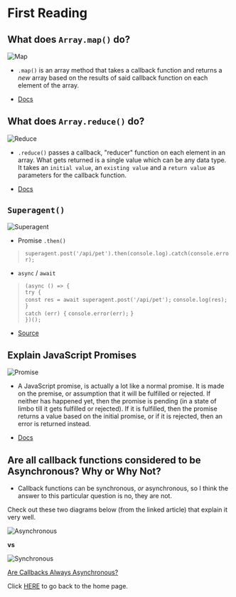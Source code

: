 # First Reading

## What does `Array.map()` do?

![Map](https://encrypted-tbn0.gstatic.com/images?q=tbn:ANd9GcTodwN2DSF5IEduKiawe44CS48D7-dxRSQSmQ&usqp=CAU)

- `.map()` is an array method that takes a callback function and returns a _new_ array based on the results of said callback function on each element of the array.

- [Docs](https://developer.mozilla.org/en-US/docs/Web/JavaScript/Reference/Global_Objects/Array/map)

## What does `Array.reduce()` do?

![Reduce](https://encrypted-tbn0.gstatic.com/images?q=tbn:ANd9GcQGV9eDbPHOQ3ioYl2S6MK4d_b1DvaHHvO0GA&usqp=CAU)

- `.reduce()` passes a callback, "reducer" function on each element in an array.  What gets returned is a single value which can be any data type.  It takes an `initial value`, an `existing value` and a `return value` as parameters for the callback function.

- [Docs](https://developer.mozilla.org/en-US/docs/Web/JavaScript/Reference/Global_Objects/Array/Reduce)

## `Superagent()`

![Superagent](https://encrypted-tbn0.gstatic.com/images?q=tbn:ANd9GcTGmVV2u42gwe3sLiXvPtxAqfCeiKIQy3I1pw&usqp=CAU)

- Promise `.then()`

> `superagent.post('/api/pet').then(console.log).catch(console.error);`

- `async` / `await`

> `(async () => {` <br>
> `try {` <br>
> `const res = await superagent.post('/api/pet');`
> `console.log(res);`
> `}` <br>
> `catch (err) {`
> `console.error(err);`
> `}` <br>
>`})();`

- [Source](https://www.npmjs.com/package/superagent)

## Explain JavaScript Promises

![Promise](https://encrypted-tbn0.gstatic.com/images?q=tbn:ANd9GcR1XEed45Pk5FzydMnPVv8D03BFVgqy4cKorQ&usqp=CAU)

- A JavaScript promise, is actually a lot like a normal promise.  It is made on the premise, or assumption that it will be fulfilled or rejected.  If neither has happened yet, then the promise is pending (in a state of limbo till it gets fulfilled or rejected).  If it is fulfilled, then the promise returns a value based on the initial promise, or if it is rejected, then an error is returned instead.

- [Docs](https://developer.mozilla.org/en-US/docs/Web/JavaScript/Reference/Global_Objects/Promise)

## Are all callback functions considered to be Asynchronous? Why or Why Not?

- Callback functions can be synchronous, _or_ asynchronous, so I think the answer to this particular question is no, they are not.

Check out these two diagrams below (from the linked article) that explain it very well.

![Asynchronous](https://res.cloudinary.com/practicaldev/image/fetch/s--5e204O-Y--/c_limit%2Cf_auto%2Cfl_progressive%2Cq_auto%2Cw_880/https://dev-to-uploads.s3.amazonaws.com/i/rjqf7w2vmlxxz5ez0dbz.png)

**vs**

![Synchronous](https://res.cloudinary.com/practicaldev/image/fetch/s--dqZaqp09--/c_limit%2Cf_auto%2Cfl_progressive%2Cq_auto%2Cw_880/https://dev-to-uploads.s3.amazonaws.com/i/hyaxexxqnkl9ymxrjlh4.png)

[Are Callbacks Always Asynchronous?](https://dev.to/marek/are-callbacks-always-asynchronous-bah)

Click [HERE](README.md) to go back to the home page.
